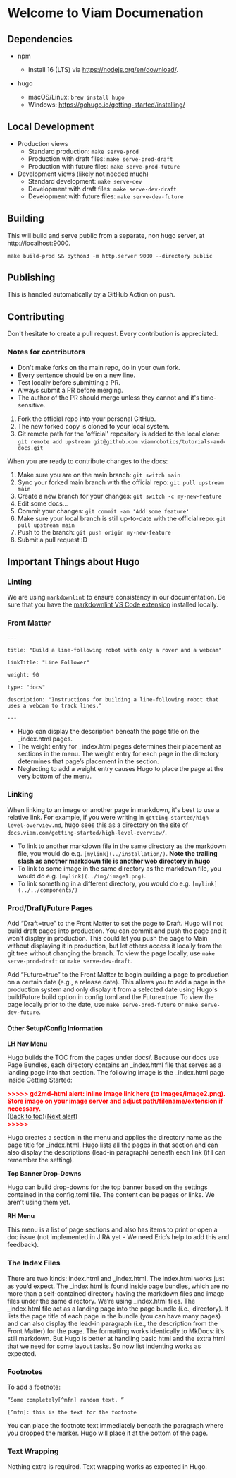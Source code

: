 # Welcome to Viam Documenation

## Dependencies

* npm
    * Install 16 (LTS) via https://nodejs.org/en/download/.

* hugo
    * macOS/Linux: `brew install hugo`
    * Windows: https://gohugo.io/getting-started/installing/

## Local Development

* Production views
    * Standard production: `make serve-prod`
    * Production with draft files: `make serve-prod-draft`
    * Production with future files: `make serve-prod-future`
* Development views (likely not needed much)
    * Standard development: `make serve-dev`
    * Development with draft files: `make serve-dev-draft`
    * Development with future files: `make serve-dev-future`

## Building

This will build and serve public from a separate, non hugo server, at http://localhost:9000.

`make build-prod && python3 -m http.server 9000 --directory public`

## Publishing

This is handled automatically by a GitHub Action on push.

## Contributing
Don't hesitate to create a pull request. Every contribution is appreciated.

### Notes for contributors
- Don't make forks on the main repo, do in your own fork.
- Every sentence should be on a new line.
- Test locally before submitting a PR.
- Always submit a PR before merging.
- The author of the PR should merge unless they cannot and it's time-sensitive.

1. Fork the official repo into your personal GitHub.
2. The new forked copy is cloned to your local system.
3. Git remote path for the 'official' repository is added to the local clone: ```git remote add upstream git@github.com:viamrobotics/tutorials-and-docs.git```

When you are ready to contribute changes to the docs:

1. Make sure you are on the main branch: ```git switch main```
2. Sync your forked main branch with the official repo: ```git pull upstream main```
3. Create a new branch for your changes: ```git switch -c my-new-feature```
4. Edit some docs...
5. Commit your changes: ```git commit -am 'Add some feature'```
6. Make sure your local branch is still up-to-date with the official repo: ```git pull upstream main```
7. Push to the branch: ````git push origin my-new-feature````
8. Submit a pull request :D

## Important Things about Hugo

### Linting

We are using `markdownlint` to ensure consistency in our documentation.
Be sure that you have the [markdownlint VS Code extension](https://marketplace.visualstudio.com/items?itemName=DavidAnson.vscode-markdownlint) installed locally. 

### Front Matter

```
---

title: "Build a line-following robot with only a rover and a webcam"

linkTitle: "Line Follower"

weight: 90

type: "docs"

description: "Instructions for building a line-following robot that uses a webcam to track lines."

---
```

* Hugo can display the description beneath the page title on the _index.html pages.
* The weight entry for  _index.html pages determines their placement as sections in the menu. The weight entry for each page in the directory determines that page’s placement in the section.
* Neglecting to add a weight entry causes Hugo to place the page at the very bottom of the menu. 

### Linking

When linking to an image or another page in markdown, it's best to use a relative link. For example, if you were writing in `getting-started/high-level-overview.md`, hugo sees this as a directory on the site of `docs.viam.com/getting-started/high-level-overview/`.

* To link to another markdown file in the same directory as the markdown file, you would do e.g. `[mylink](../installation/)`. **Note the trailing slash as another markdown file is another web directory in hugo** 
* To link to some image in the same directory as the markdown file, you would do e.g. `[mylink](../img/image1.png)`.
* To link something in a different directory, you would do e.g. `[mylink](../../components/)`

### Prod/Draft/Future Pages

Add “Draft=true” to the Front Matter to set the page to Draft. Hugo will not build draft pages into production. You can commit and push the page and it won’t display in production. This could let you push the page to Main without displaying it in production, but let others access it locally from the git tree without changing the branch. To view the page locally, use `make serve-prod-draft` or `make serve-dev-draft`.

Add “Future=true” to the Front Matter to begin building a page to production on a certain date (e.g., a release date). This allows you to add a page in the production system and only display it from a selected date using Hugo's buildFuture build option in config.toml and the Future=true. To view the page locally prior to the date, use `make serve-prod-future` or `make serve-dev-future`.

#### Other Setup/Config Information

**LH Nav Menu**

Hugo builds the TOC from the pages under docs/. Because our docs use Page Bundles, each directory contains an _index.html file that serves as a landing page into that section. The following image is the _index.html page inside Getting Started:
<p id="gdcalert2" ><span style="color: red; font-weight: bold">>>>>>  gd2md-html alert: inline image link here (to images/image2.png). Store image on your image server and adjust path/filename/extension if necessary. </span><br>(<a href="#">Back to top</a>)(<a href="#gdcalert3">Next alert</a>)<br><span style="color: red; font-weight: bold">>>>>> </span></p>

Hugo creates a section in the menu and applies the directory name as the page title for _index.html. Hugo lists all the pages in that section and can also display the descriptions (lead-in paragraph) beneath each link (if I can remember the setting).


**Top Banner Drop-Downs**

Hugo can build drop-downs for the top banner based on the settings contained in the config.toml file. The content can be pages or links. We aren’t using them yet.

**RH Menu**

This menu is a list of page sections and also has items to print or open a doc issue (not implemented in JIRA yet - We need Eric’s help to add this and feedback).


### The Index Files

There are two kinds: index.html and _index.html. The index.html works just as you’d expect. The _index.html is found inside page bundles, which are no more than a self-contained directory having the markdown files and image files under the same directory. We’re using _index.html files.
The _index.html file act as a landing page into the page bundle (i.e., directory). It lists the page title of each page in the bundle (you can have many pages) and can also display the lead-in paragraph (i.e., the description from the Front Matter) for the page.
The formatting works identically to MkDocs: it’s still markdown. But Hugo is better at handling basic html and the extra html that we need for some layout tasks. So now list indenting works as expected.


### Footnotes

To add a footnote:

```
“Some completely[^mfn] random text. “

[^mfn]: this is the text for the footnote
```

You can place the footnote text immediately beneath the paragraph where you dropped the marker. Hugo will place it at the bottom of the page.


### Text Wrapping

Nothing extra is required. Text wrapping works as expected in Hugo.

